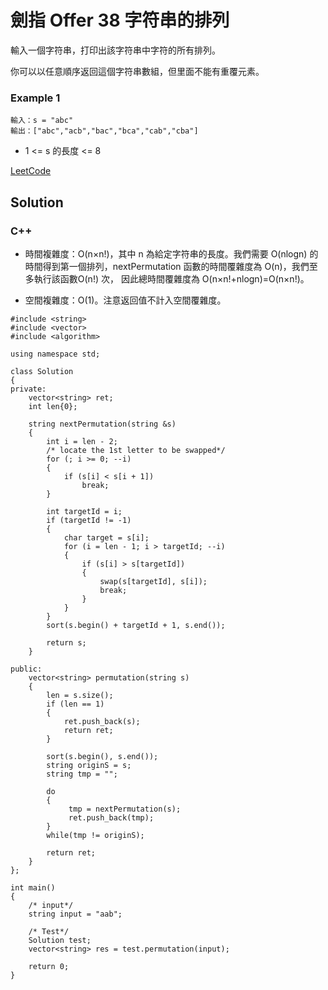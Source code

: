 # 劍指 Offer 38 字符串的排列

輸入一個字符串，打印出該字符串中字符的所有排列。 

你可以以任意順序返回這個字符串數組，但里面不能有重覆元素。

### Example 1

```
輸入：s = "abc"
輸出：["abc","acb","bac","bca","cab","cba"]
```

* 1 <= s 的長度 <= 8

[LeetCode](https://leetcode-cn.com/problems/zi-fu-chuan-de-pai-lie-lcof/)

## Solution  

### C++

* 時間複雜度：O(n×n!)，其中 n 為給定字符串的長度。我們需要 O(nlogn) 的時間得到第一個排列，nextPermutation 函數的時間覆雜度為 O(n)，我們至多執行該函數O(n!) 次，
  因此總時間覆雜度為 O(n×n!+nlogn)=O(n×n!)。

* 空間複雜度：O(1)。注意返回值不計入空間覆雜度。

```
#include <string>
#include <vector>
#include <algorithm>

using namespace std;

class Solution
{
private:
    vector<string> ret;
    int len{0};

    string nextPermutation(string &s)
    {
        int i = len - 2;
        /* locate the 1st letter to be swapped*/
        for (; i >= 0; --i)
        {
            if (s[i] < s[i + 1])
                break;
        }

        int targetId = i;
        if (targetId != -1)
        {
            char target = s[i];
            for (i = len - 1; i > targetId; --i)
            {
                if (s[i] > s[targetId])
                {
                    swap(s[targetId], s[i]);
                    break;
                }
            }
        }
        sort(s.begin() + targetId + 1, s.end());

        return s;
    }

public:
    vector<string> permutation(string s)
    {
        len = s.size();
        if (len == 1)
        {
            ret.push_back(s);
            return ret;
        }

        sort(s.begin(), s.end());
        string originS = s;
        string tmp = "";

        do
        {
             tmp = nextPermutation(s);
             ret.push_back(tmp);
        }
        while(tmp != originS);

        return ret;
    }
};

int main()
{
    /* input*/
    string input = "aab";

    /* Test*/
    Solution test;
    vector<string> res = test.permutation(input);

    return 0;
}
```